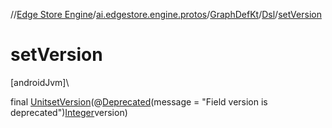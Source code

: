 //[Edge Store Engine](../../../../index.md)/[ai.edgestore.engine.protos](../../index.md)/[GraphDefKt](../index.md)/[Dsl](index.md)/[setVersion](set-version.md)

# setVersion

[androidJvm]\

final [Unit](https://kotlinlang.org/api/latest/jvm/stdlib/kotlin/-unit/index.html)[setVersion](set-version.md)(@[Deprecated](https://kotlinlang.org/api/latest/jvm/stdlib/kotlin/-deprecated/index.html)(message = "Field version is deprecated")[Integer](https://developer.android.com/reference/kotlin/java/lang/Integer.html)version)
